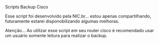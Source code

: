 Scripts Backup Cisco

Esse script foi desenvolvido pela NIC.br... estou apenas compartilhando, futuramente estarei disponobilizando algumas melhoras.

Atenção... Ao utilizar esse script em seu router cisco é recomendado usar um usuário somente leitura para realizar o backup.
